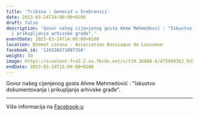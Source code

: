 ```yaml
---
title: 'Tribina : Genocid u Srebrenici'
date: 2023-03-24T14:00:00+0100
draft: false
description: 'Govor našeg cijenjenog gosta Ahme Mehmedović : "Iskustvo dokumentovanja
  i prikupljanja arhivske građe".'
eventDate: 2023-03-24T14:00:00+0100
location: Džemat Lozana - Association Bosniaque de Lausanne
facebook_id: '119328571087358'
weight: 30
image: https://scontent-fra5-2.xx.fbcdn.net/v/t39.30808-6/475968362_935496025377664_1254503329331924344_n.jpg?_nc_cat=109&ccb=1-7&_nc_sid=9e60e4&_nc_ohc=SiF4hXCqUywQ7kNvwFPAP6i&_nc_oc=Adn_CEwotsXucxW2J3URU3LOCH9a6Xl9Erf63HQSPAPNEMQ0Paxv-Xexh70EGj1Hn6w&_nc_zt=23&_nc_ht=scontent-fra5-2.xx&edm=ABTKTjYEAAAA&_nc_gid=XI78UelV7TVkDujbialWOQ&oh=00_AfYGo4o3XDYD0TmLdqELlV5cKuWok8fH9YeRb8XKbsSd9A&oe=68DA7547
endDate: 2023-03-24T15:00:00+0100
---
```


Govor našeg cijenjenog gosta Ahme Mehmedović : "Iskustvo dokumentovanja i prikupljanja arhivske građe".

---

Više informacija na [Facebook-u](https://facebook.com/events/119328571087358)